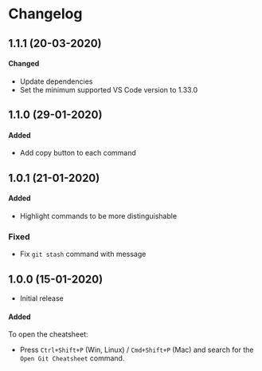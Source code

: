# Changelog

## 1.1.1 (20-03-2020)

#### Changed

- Update dependencies
- Set the minimum supported VS Code version to 1.33.0

## 1.1.0 (29-01-2020)

#### Added

- Add copy button to each command

## 1.0.1 (21-01-2020)

#### Added

- Highlight commands to be more distinguishable

### Fixed

- Fix `git stash` command with message

## 1.0.0 (15-01-2020)

- Initial release

#### Added

To open the cheatsheet:

- Press `Ctrl+Shift+P` (Win, Linux) / `Cmd+Shift+P` (Mac) and search for the `Open Git Cheatsheet` command.